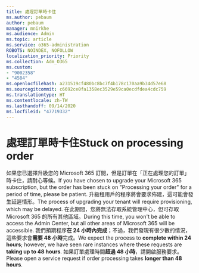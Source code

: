```yaml
---
title: 處理訂單時卡住
ms.author: pebaum
author: pebaum
manager: mnirkhe
ms.audience: Admin
ms.topic: article
ms.service: o365-administration
ROBOTS: NOINDEX, NOFOLLOW
localization_priority: Priority
ms.collection: Adm_O365
ms.custom:
- "9002358"
- "4584"
ms.openlocfilehash: a231519cf480bc8bc7f4b178c170aa9b34d57e68
ms.sourcegitcommit: c6692ce0fa1358ec3529e59ca0ecdfdea4cdc759
ms.translationtype: HT
ms.contentlocale: zh-TW
ms.lasthandoff: 09/14/2020
ms.locfileid: "47719332"
---
```

# <a name="stuck-on-processing-order"></a><span data-ttu-id="830b2-102">處理訂單時卡住</span><span class="sxs-lookup"><span data-stu-id="830b2-102">Stuck on processing order</span></span>

<span data-ttu-id="830b2-103">如果您已選擇升級您的 Microsoft 365 訂閱，但是訂單在「正在處理您的訂單」時卡住，請耐心等候。</span><span class="sxs-lookup"><span data-stu-id="830b2-103">If you have chosen to upgrade your Microsoft 365 subscription, but the order has been stuck on "Processing your order" for a period of time, please be patient.</span></span> <span data-ttu-id="830b2-104">升級租用戶的程序將會要求佈建，這可能會發生延遲情形。</span><span class="sxs-lookup"><span data-stu-id="830b2-104">The process of upgrading your tenant will require provisioning, which may be delayed.</span></span> <span data-ttu-id="830b2-105">在此期間，您將無法存取系統管理中心，但可存取 Microsoft 365 的所有其他區域。</span><span class="sxs-lookup"><span data-stu-id="830b2-105">During this time, you won't be able to access the Admin Center, but all other areas of Microsoft 365 will be accessible.</span></span> <span data-ttu-id="830b2-106">我們預期程序**在 24 小時內完成**；不過，我們發現有很少數的情況，這些要求會**需要 48 小時**完成。</span><span class="sxs-lookup"><span data-stu-id="830b2-106">We expect the process to **complete within 24 hours**; however, we have seen rare instances where these requests are **taking up to 48 hours**.</span></span> <span data-ttu-id="830b2-107">如果訂單處理時間**超過 48 小時**，請開啟服務要求。</span><span class="sxs-lookup"><span data-stu-id="830b2-107">Please open a service request if order processing takes **longer than 48 hours**.</span></span>

